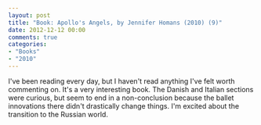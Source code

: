 ```yaml
---
layout: post
title: "Book: Apollo's Angels, by Jennifer Homans (2010) (9)"
date: 2012-12-12 00:00
comments: true
categories:
- "Books"
- "2010"
---
```


I've been reading every day, but I haven't read anything I've felt
worth commenting on. It's a very interesting book. The Danish and
Italian sections were curious, but seem to end in a non-conclusion
because the ballet innovations there didn't drastically change
things. I'm excited about the transition to the Russian world.
